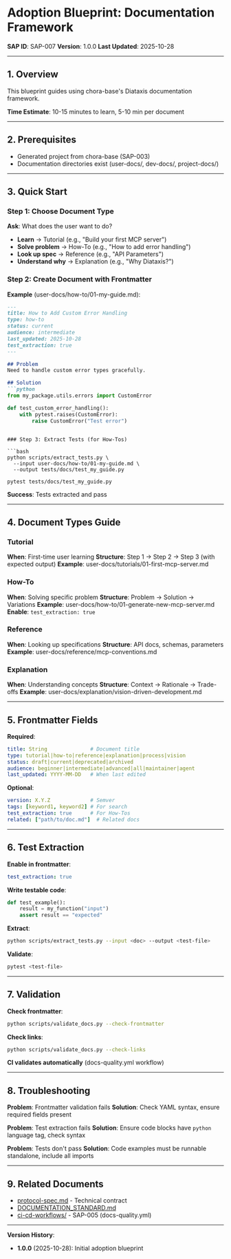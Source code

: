 # Adoption Blueprint: Documentation Framework

**SAP ID**: SAP-007
**Version**: 1.0.0
**Last Updated**: 2025-10-28

---

## 1. Overview

This blueprint guides using chora-base's Diataxis documentation framework.

**Time Estimate**: 10-15 minutes to learn, 5-10 min per document

---

## 2. Prerequisites

- Generated project from chora-base (SAP-003)
- Documentation directories exist (user-docs/, dev-docs/, project-docs/)

---

## 3. Quick Start

### Step 1: Choose Document Type

**Ask**: What does the user want to do?
- **Learn** → Tutorial (e.g., "Build your first MCP server")
- **Solve problem** → How-To (e.g., "How to add error handling")
- **Look up spec** → Reference (e.g., "API Parameters")
- **Understand why** → Explanation (e.g., "Why Diataxis?")

### Step 2: Create Document with Frontmatter

**Example** (user-docs/how-to/01-my-guide.md):
```markdown
---
title: How to Add Custom Error Handling
type: how-to
status: current
audience: intermediate
last_updated: 2025-10-28
test_extraction: true
---

## Problem
Need to handle custom error types gracefully.

## Solution
```python
from my_package.utils.errors import CustomError

def test_custom_error_handling():
    with pytest.raises(CustomError):
        raise CustomError("Test error")
```
```

### Step 3: Extract Tests (for How-Tos)

```bash
python scripts/extract_tests.py \
  --input user-docs/how-to/01-my-guide.md \
  --output tests/docs/test_my_guide.py

pytest tests/docs/test_my_guide.py
```

**Success**: Tests extracted and pass

---

## 4. Document Types Guide

### Tutorial

**When**: First-time user learning
**Structure**: Step 1 → Step 2 → Step 3 (with expected output)
**Example**: user-docs/tutorials/01-first-mcp-server.md

### How-To

**When**: Solving specific problem
**Structure**: Problem → Solution → Variations
**Example**: user-docs/how-to/01-generate-new-mcp-server.md
**Enable**: `test_extraction: true`

### Reference

**When**: Looking up specifications
**Structure**: API docs, schemas, parameters
**Example**: user-docs/reference/mcp-conventions.md

### Explanation

**When**: Understanding concepts
**Structure**: Context → Rationale → Trade-offs
**Example**: user-docs/explanation/vision-driven-development.md

---

## 5. Frontmatter Fields

**Required**:
```yaml
title: String              # Document title
type: tutorial|how-to|reference|explanation|process|vision
status: draft|current|deprecated|archived
audience: beginner|intermediate|advanced|all|maintainer|agent
last_updated: YYYY-MM-DD   # When last edited
```

**Optional**:
```yaml
version: X.Y.Z             # Semver
tags: [keyword1, keyword2] # For search
test_extraction: true      # For How-Tos
related: ["path/to/doc.md"]  # Related docs
```

---

## 6. Test Extraction

**Enable in frontmatter**:
```yaml
test_extraction: true
```

**Write testable code**:
```python
def test_example():
    result = my_function("input")
    assert result == "expected"
```

**Extract**:
```bash
python scripts/extract_tests.py --input <doc> --output <test-file>
```

**Validate**:
```bash
pytest <test-file>
```

---

## 7. Validation

**Check frontmatter**:
```bash
python scripts/validate_docs.py --check-frontmatter
```

**Check links**:
```bash
python scripts/validate_docs.py --check-links
```

**CI validates automatically** (docs-quality.yml workflow)

---

## 8. Troubleshooting

**Problem**: Frontmatter validation fails
**Solution**: Check YAML syntax, ensure required fields present

**Problem**: Test extraction fails
**Solution**: Ensure code blocks have `python` language tag, check syntax

**Problem**: Tests don't pass
**Solution**: Code examples must be runnable standalone, include all imports

---

## 9. Related Documents

- [protocol-spec.md](protocol-spec.md) - Technical contract
- [DOCUMENTATION_STANDARD.md](/static-template/DOCUMENTATION_STANDARD.md)
- [ci-cd-workflows/](../ci-cd-workflows/) - SAP-005 (docs-quality.yml)

---

**Version History**:
- **1.0.0** (2025-10-28): Initial adoption blueprint
